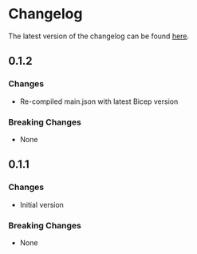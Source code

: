 # Changelog

The latest version of the changelog can be found [here](https://github.com/Azure/bicep-registry-modules/blob/main/avm/ptn/azd/monitoring/CHANGELOG.md).

## 0.1.2

### Changes

- Re-compiled main.json with latest Bicep version

### Breaking Changes

- None

## 0.1.1

### Changes

- Initial version

### Breaking Changes

- None
